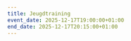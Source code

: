 ```yaml
---
title: Jeugdtraining
event_date: 2025-12-17T19:00:00+01:00
end_date: 2025-12-17T20:15:00+01:00
---
```

